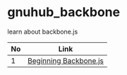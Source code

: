 gnuhub_backbone
======================

learn about backbone.js


| No        | Link          | 
| ------------- |:-------------:| 
| 1      | [Beginning Backbone.js](http://techbus.safaribooksonline.com/book/programming/javascript/9781430263340) | 

